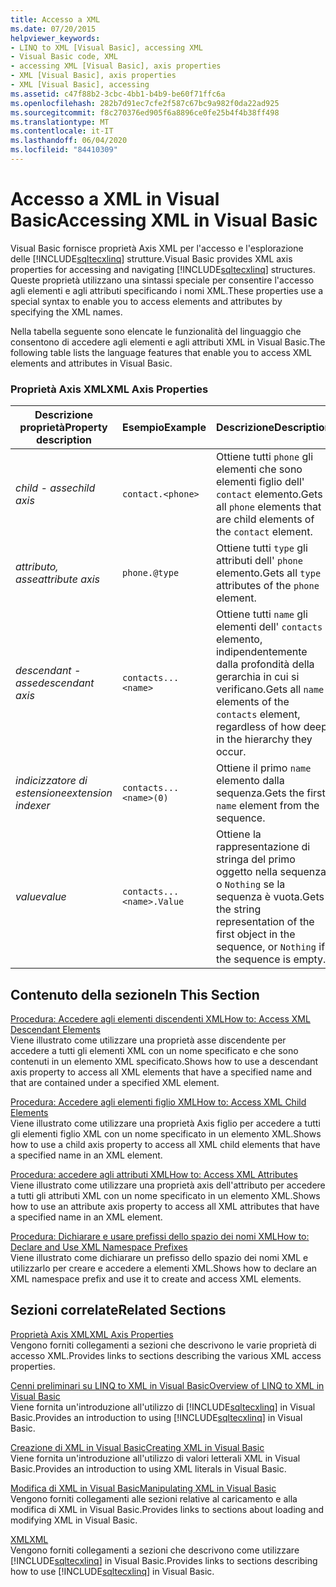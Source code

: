 ```yaml
---
title: Accesso a XML
ms.date: 07/20/2015
helpviewer_keywords:
- LINQ to XML [Visual Basic], accessing XML
- Visual Basic code, XML
- accessing XML [Visual Basic], axis properties
- XML [Visual Basic], axis properties
- XML [Visual Basic], accessing
ms.assetid: c47f88b2-3cbc-4bb1-b4b9-be60f71ffc6a
ms.openlocfilehash: 282b7d91ec7cfe2f587c67bc9a982f0da22ad925
ms.sourcegitcommit: f8c270376ed905f6a8896ce0fe25b4f4b38ff498
ms.translationtype: MT
ms.contentlocale: it-IT
ms.lasthandoff: 06/04/2020
ms.locfileid: "84410309"
---
```

# <a name="accessing-xml-in-visual-basic"></a><span data-ttu-id="dfc07-102">Accesso a XML in Visual Basic</span><span class="sxs-lookup"><span data-stu-id="dfc07-102">Accessing XML in Visual Basic</span></span>
<span data-ttu-id="dfc07-103">Visual Basic fornisce proprietà Axis XML per l'accesso e l'esplorazione delle [!INCLUDE[sqltecxlinq](~/includes/sqltecxlinq-md.md)] strutture.</span><span class="sxs-lookup"><span data-stu-id="dfc07-103">Visual Basic provides XML axis properties for accessing and navigating [!INCLUDE[sqltecxlinq](~/includes/sqltecxlinq-md.md)] structures.</span></span> <span data-ttu-id="dfc07-104">Queste proprietà utilizzano una sintassi speciale per consentire l'accesso agli elementi e agli attributi specificando i nomi XML.</span><span class="sxs-lookup"><span data-stu-id="dfc07-104">These properties use a special syntax to enable you to access elements and attributes by specifying the XML names.</span></span>  
  
 <span data-ttu-id="dfc07-105">Nella tabella seguente sono elencate le funzionalità del linguaggio che consentono di accedere agli elementi e agli attributi XML in Visual Basic.</span><span class="sxs-lookup"><span data-stu-id="dfc07-105">The following table lists the language features that enable you to access XML elements and attributes in Visual Basic.</span></span>  
  
### <a name="xml-axis-properties"></a><span data-ttu-id="dfc07-106">Proprietà Axis XML</span><span class="sxs-lookup"><span data-stu-id="dfc07-106">XML Axis Properties</span></span>  
  
|<span data-ttu-id="dfc07-107">Descrizione proprietà</span><span class="sxs-lookup"><span data-stu-id="dfc07-107">Property description</span></span>|<span data-ttu-id="dfc07-108">Esempio</span><span class="sxs-lookup"><span data-stu-id="dfc07-108">Example</span></span>|<span data-ttu-id="dfc07-109">Descrizione</span><span class="sxs-lookup"><span data-stu-id="dfc07-109">Description</span></span>|  
|--------------------------|-------------|-----------------|  
|<span data-ttu-id="dfc07-110">*child - asse*</span><span class="sxs-lookup"><span data-stu-id="dfc07-110">*child axis*</span></span>|`contact.<phone>`|<span data-ttu-id="dfc07-111">Ottiene tutti `phone` gli elementi che sono elementi figlio dell' `contact` elemento.</span><span class="sxs-lookup"><span data-stu-id="dfc07-111">Gets all `phone` elements that are child elements of the `contact` element.</span></span>|  
|<span data-ttu-id="dfc07-112">*attributo, asse*</span><span class="sxs-lookup"><span data-stu-id="dfc07-112">*attribute axis*</span></span>|`phone.@type`|<span data-ttu-id="dfc07-113">Ottiene tutti `type` gli attributi dell' `phone` elemento.</span><span class="sxs-lookup"><span data-stu-id="dfc07-113">Gets all `type` attributes of the `phone` element.</span></span>|  
|<span data-ttu-id="dfc07-114">*descendant - asse*</span><span class="sxs-lookup"><span data-stu-id="dfc07-114">*descendant axis*</span></span>|`contacts...<name>`|<span data-ttu-id="dfc07-115">Ottiene tutti `name` gli elementi dell' `contacts` elemento, indipendentemente dalla profondità della gerarchia in cui si verificano.</span><span class="sxs-lookup"><span data-stu-id="dfc07-115">Gets all `name` elements of the `contacts` element, regardless of how deep in the hierarchy they occur.</span></span>|  
|<span data-ttu-id="dfc07-116">*indicizzatore di estensione*</span><span class="sxs-lookup"><span data-stu-id="dfc07-116">*extension indexer*</span></span>|`contacts...<name>(0)`|<span data-ttu-id="dfc07-117">Ottiene il primo `name` elemento dalla sequenza.</span><span class="sxs-lookup"><span data-stu-id="dfc07-117">Gets the first `name` element from the sequence.</span></span>|  
|<span data-ttu-id="dfc07-118">*value*</span><span class="sxs-lookup"><span data-stu-id="dfc07-118">*value*</span></span>|`contacts...<name>.Value`|<span data-ttu-id="dfc07-119">Ottiene la rappresentazione di stringa del primo oggetto nella sequenza o `Nothing` se la sequenza è vuota.</span><span class="sxs-lookup"><span data-stu-id="dfc07-119">Gets the string representation of the first object in the sequence, or `Nothing` if the sequence is empty.</span></span>|  
  
## <a name="in-this-section"></a><span data-ttu-id="dfc07-120">Contenuto della sezione</span><span class="sxs-lookup"><span data-stu-id="dfc07-120">In This Section</span></span>  
 [<span data-ttu-id="dfc07-121">Procedura: Accedere agli elementi discendenti XML</span><span class="sxs-lookup"><span data-stu-id="dfc07-121">How to: Access XML Descendant Elements</span></span>](how-to-access-xml-descendant-elements.md)  
 <span data-ttu-id="dfc07-122">Viene illustrato come utilizzare una proprietà asse discendente per accedere a tutti gli elementi XML con un nome specificato e che sono contenuti in un elemento XML specificato.</span><span class="sxs-lookup"><span data-stu-id="dfc07-122">Shows how to use a descendant axis property to access all XML elements that have a specified name and that are contained under a specified XML element.</span></span>  
  
 [<span data-ttu-id="dfc07-123">Procedura: Accedere agli elementi figlio XML</span><span class="sxs-lookup"><span data-stu-id="dfc07-123">How to: Access XML Child Elements</span></span>](how-to-access-xml-child-elements.md)  
 <span data-ttu-id="dfc07-124">Viene illustrato come utilizzare una proprietà Axis figlio per accedere a tutti gli elementi figlio XML con un nome specificato in un elemento XML.</span><span class="sxs-lookup"><span data-stu-id="dfc07-124">Shows how to use a child axis property to access all XML child elements that have a specified name in an XML element.</span></span>  
  
 [<span data-ttu-id="dfc07-125">Procedura: accedere agli attributi XML</span><span class="sxs-lookup"><span data-stu-id="dfc07-125">How to: Access XML Attributes</span></span>](how-to-access-xml-attributes.md)  
 <span data-ttu-id="dfc07-126">Viene illustrato come utilizzare una proprietà axis dell'attributo per accedere a tutti gli attributi XML con un nome specificato in un elemento XML.</span><span class="sxs-lookup"><span data-stu-id="dfc07-126">Shows how to use an attribute axis property to access all XML attributes that have a specified name in an XML element.</span></span>  
  
 [<span data-ttu-id="dfc07-127">Procedura: Dichiarare e usare prefissi dello spazio dei nomi XML</span><span class="sxs-lookup"><span data-stu-id="dfc07-127">How to: Declare and Use XML Namespace Prefixes</span></span>](how-to-declare-and-use-xml-namespace-prefixes.md)  
 <span data-ttu-id="dfc07-128">Viene illustrato come dichiarare un prefisso dello spazio dei nomi XML e utilizzarlo per creare e accedere a elementi XML.</span><span class="sxs-lookup"><span data-stu-id="dfc07-128">Shows how to declare an XML namespace prefix and use it to create and access XML elements.</span></span>  
  
## <a name="related-sections"></a><span data-ttu-id="dfc07-129">Sezioni correlate</span><span class="sxs-lookup"><span data-stu-id="dfc07-129">Related Sections</span></span>  
 [<span data-ttu-id="dfc07-130">Proprietà Axis XML</span><span class="sxs-lookup"><span data-stu-id="dfc07-130">XML Axis Properties</span></span>](../../../language-reference/xml-axis/index.md)  
 <span data-ttu-id="dfc07-131">Vengono forniti collegamenti a sezioni che descrivono le varie proprietà di accesso XML.</span><span class="sxs-lookup"><span data-stu-id="dfc07-131">Provides links to sections describing the various XML access properties.</span></span>  
  
 [<span data-ttu-id="dfc07-132">Cenni preliminari su LINQ to XML in Visual Basic</span><span class="sxs-lookup"><span data-stu-id="dfc07-132">Overview of LINQ to XML in Visual Basic</span></span>](overview-of-linq-to-xml.md)  
 <span data-ttu-id="dfc07-133">Viene fornita un'introduzione all'utilizzo di [!INCLUDE[sqltecxlinq](~/includes/sqltecxlinq-md.md)] in Visual Basic.</span><span class="sxs-lookup"><span data-stu-id="dfc07-133">Provides an introduction to using [!INCLUDE[sqltecxlinq](~/includes/sqltecxlinq-md.md)] in Visual Basic.</span></span>  
  
 [<span data-ttu-id="dfc07-134">Creazione di XML in Visual Basic</span><span class="sxs-lookup"><span data-stu-id="dfc07-134">Creating XML in Visual Basic</span></span>](creating-xml.md)  
 <span data-ttu-id="dfc07-135">Viene fornita un'introduzione all'utilizzo di valori letterali XML in Visual Basic.</span><span class="sxs-lookup"><span data-stu-id="dfc07-135">Provides an introduction to using XML literals in Visual Basic.</span></span>  
  
 [<span data-ttu-id="dfc07-136">Modifica di XML in Visual Basic</span><span class="sxs-lookup"><span data-stu-id="dfc07-136">Manipulating XML in Visual Basic</span></span>](manipulating-xml.md)  
 <span data-ttu-id="dfc07-137">Vengono forniti collegamenti alle sezioni relative al caricamento e alla modifica di XML in Visual Basic.</span><span class="sxs-lookup"><span data-stu-id="dfc07-137">Provides links to sections about loading and modifying XML in Visual Basic.</span></span>  
  
 [<span data-ttu-id="dfc07-138">XML</span><span class="sxs-lookup"><span data-stu-id="dfc07-138">XML</span></span>](index.md)  
 <span data-ttu-id="dfc07-139">Vengono forniti collegamenti a sezioni che descrivono come utilizzare [!INCLUDE[sqltecxlinq](~/includes/sqltecxlinq-md.md)] in Visual Basic.</span><span class="sxs-lookup"><span data-stu-id="dfc07-139">Provides links to sections describing how to use [!INCLUDE[sqltecxlinq](~/includes/sqltecxlinq-md.md)] in Visual Basic.</span></span>
